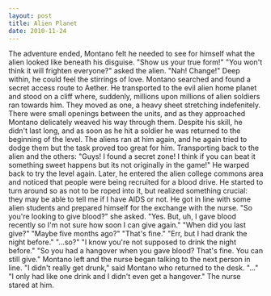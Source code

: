 ```yaml
---
layout: post
title: Alien Planet
date: 2010-11-24
---
```

The adventure ended, Montano felt he needed to see for himself what the
      alien looked like beneath his disguise. "Show us your true form!"    "You
      won't think it will frighten everyone?" asked the alien.    "Nah! Change!"
      Deep within, he could feel the stirrings of love.    Montano searched and
      found a secret access route to Aether. He transported to the evil alien home planet and stood
      on a cliff where, suddenly, millions upon millions of alien soldiers ran towards him. They
      moved as one, a heavy sheet stretching indefenitely. There were small openings between the
      units, and as they approached Montano delicately weaved his way through them. Despite his
      skill, he didn't last long, and as soon as he hit a soldier he was returned to the beginning
      of the level. The aliens ran at him again, and he again tried to dodge them but the task
      proved too great for him.    Transporting back to the alien and the
      others: "Guys! I found a secret zone! I think if you can beat it something sweet happens but
      its not originally in the game!" He warped back to try the level again.    Later, he entered the alien college commons area and noticed that people were being
      recruited for a blood drive. He started to turn around so as not to be roped into it, but
      realized something crucial:   they may be able to tell
      me if I have AIDS or not.      He got in line with some alien
      students and prepared himself for the exchange with the nurse.    "So
      you're looking to give blood?" she asked.    "Yes. But, uh, I gave blood
      recently so I'm not sure how soon I can give again."    "When did you last
      give?"    "Maybe five months ago?"    "That's
      fine."    "Err, but I had drank the night before."    "...so?"    "I know you're not supposed to drink the night
      before."    "So you had a hangover when you gave blood? That's fine. You
      can still give."    Montano left and the nurse began talking to the next
      person in line.    "I didn't really get drunk," said Montano who returned
      to the desk.    "..."    "I only had like one drink
      and I didn't even get a hangover."    The nurse stared at him.